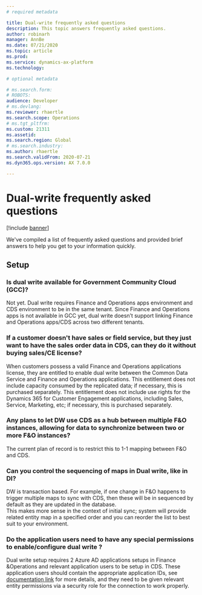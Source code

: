 ```yaml
---
# required metadata

title: Dual-write frequently asked questions
description: This topic answers frequently asked questions.
author: robinarh
manager: AnnBe
ms.date: 07/21/2020
ms.topic: article
ms.prod: 
ms.service: dynamics-ax-platform
ms.technology: 

# optional metadata

# ms.search.form: 
# ROBOTS: 
audience: Developer
# ms.devlang: 
ms.reviewer: rhaertle
ms.search.scope: Operations
# ms.tgt_pltfrm: 
ms.custom: 21311
ms.assetid: 
ms.search.region: Global
# ms.search.industry: 
ms.author: rhaertle
ms.search.validFrom: 2020-07-21
ms.dyn365.ops.version: AX 7.0.0

---
```


# Dual-write frequently asked questions

[!include [banner](../../includes/banner.md)]

We've compiled a list of frequently asked questions and provided brief answers to help you get to your information quickly.

## Setup
### Is dual write available for Government Community Cloud (GCC)?
Not yet. 
Dual write requires Finance and Operations apps environment and CDS environment to be in the same tenant. Since Finance and Operations apps is not available in GCC yet, dual write doesn’t support linking Finance and Operations apps/CDS across two different tenants.
### If a customer doesn't have sales or field service, but they just want to have the sales order data in CDS, can they do it without buying sales/CE license?
When customers possess a valid Finance and Operations applications license, they are entitled to enable dual write between the Common Data Service and Finance and Operations applications. This entitlement does not include capacity consumed by the replicated data; if necessary, this is purchased separately. This entitlement does not include use rights for the Dynamics 365 for Customer Engagement applications, including Sales, Service, Marketing, etc; if necessary, this is purchased separately.
### Any plans to let DW use CDS as a hub between multiple F&O instances, allowing for data to synchronize between two or  more F&O instances?
The current plan of record is to restrict this to 1-1 mapping between F&O and CDS.
### Can you control the sequencing of maps in Dual write, like in DI?
DW is transaction based. For example, if one change in F&O happens to trigger multiple maps to sync with CDS, then these will be in sequenced by default as they are updated in the database.  
This makes more sense in the context of initial sync; system will provide related entity map in a specified order and you can reorder the list to best suit to your environment.
### Do the application users need to have any special permissions to enable/configure dual write ?
Dual write setup requires 2 Azure AD applications setups in Finance &Operations and relevant application users to be setup in CDS. These application users should contain the appropriate application IDs, see [documentation link](https://docs.microsoft.com/en-us/dynamics365/fin-ops-core/dev-itpro/data-entities/dual-write/requirements-and-prerequisites#verify-requirements-and-grant-access) for more details, and they need to be given relevant entity permissions via a security role for the connection to work properly.
